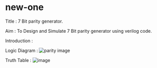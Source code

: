 # new-one
Title : 7 Bit parity generator.

Aim : To Design and Simulate 7 Bit parity generator using verilog code. 

Introduction : 

Logic Diagram :
![parity image](https://user-images.githubusercontent.com/121932143/213925340-b05c3a28-ee38-4623-b589-bd37dbc393e6.png)

Truth Table :
![image](https://user-images.githubusercontent.com/121932143/213925933-27faa81f-7ab4-4e97-8d18-650c91032c98.png)
